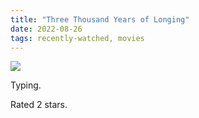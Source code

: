 ```yaml
---
title: "Three Thousand Years of Longing"
date: 2022-08-26
tags: recently-watched, movies
---
```


<div class="letterboxd-movie-data-content">
   <p><img src="https://a.ltrbxd.com/resized/film-poster/4/8/5/2/6/5/485265-three-thousand-years-of-longing-0-600-0-900-crop.jpg?v=2abe84afc5"/></p> <p>Typing.</p> 
  <p>Rated 2 stars.<p>
  <div class="float-clear"></div>
</div>